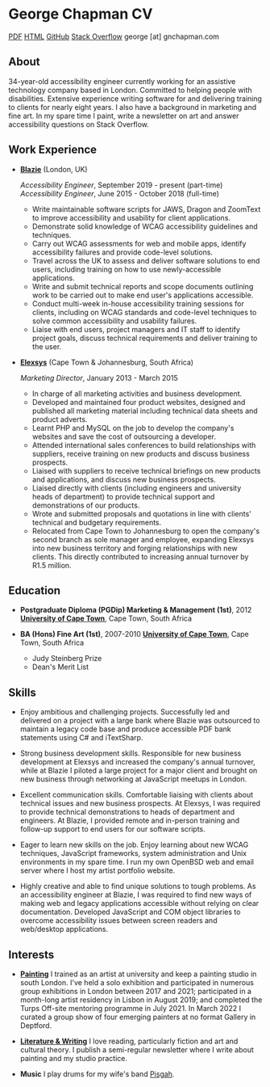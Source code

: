 George Chapman CV
=================

[PDF](https://raw.github.com/gnchapman/resume/master/resume.pdf)
[HTML](http://gnchapman.github.com/resume/resume.html)
[GitHub](https://github.com/gnchapman)
[Stack Overflow](https://stackoverflow.com/users/17077605/george-chapman)
george [at] gnchapman.com

About
-----

34-year-old accessibility engineer currently working for an assistive
technology company based in London. Committed to helping people with
disabilities. Extensive experience writing software for and delivering
training to clients for nearly eight years. I also have a background in
marketing and fine art. In my spare time I paint, write a newsletter on
art and answer accessibility questions on Stack Overflow.

Work Experience
---------------
* **[Blazie](http://www.blazie.co.uk/)** (London, UK)

  *Accessibility Engineer*, September 2019 - present (part-time)
  *Accessibility Engineer*, June 2015 - October 2018 (full-time)

  - Write maintainable software scripts for JAWS, Dragon and ZoomText
    to improve accessibility and usability for client applications.
  - Demonstrate solid knowledge of WCAG accessibility guidelines and
    techniques.
  - Carry out WCAG assessments for web and mobile apps, identify
    accessibility failures and provide code-level solutions.
  - Travel across the UK to assess and deliver software solutions to
    end users, including training on how to use newly-accessible
    applications.
  - Write and submit technical reports and scope documents outlining
    work to be carried out to make end user's applications accessible.
  - Conduct multi-week in-house accessibility training sessions for
    clients, including on WCAG standards and code-level techniques to
    solve common accessibility and usability failures.
  - Liaise with end users, project managers and IT staff to identify
    project goals, discuss technical requirements and deliver training
    to the user.

* **[Elexsys](http://www.elexsys.co.za/)** (Cape Town & Johannesburg, South Africa)

  *Marketing Director*, January 2013 - March 2015

  - In charge of all marketing activities and business development.
  - Developed and maintained four product websites, designed and
    published all marketing material including technical data sheets
    and product adverts.
  - Learnt PHP and MySQL on the job to develop the company's
    websites and save the cost of outsourcing a developer.
  - Attended international sales conferences to build relationships with
    suppliers, receive training on new products and discuss
    business prospects.
  - Liaised with suppliers to receive technical briefings on new
    products and applications, and discuss new business prospects.
  - Liaised directly with clients (including engineers and
    university heads of department) to provide technical support and
    demonstrations of our products.
  - Wrote and submitted proposals and quotations in line with clients'
    technical and budgetary requirements.
  - Relocated from Cape Town to Johannesburg to open the company's
    second branch as sole manager and employee, expanding Elexsys
    into new business territory and forging relationships with new
    clients. This directly contributed to increasing annual turnover
    by R1.5 million.

Education
---------
* **Postgraduate Diploma (PGDip) Marketing & Management (1st)**, 2012
  **[University of Cape Town](http://www.uct.ac.za/)**, Cape Town, South Africa

* **BA (Hons) Fine Art (1st)**, 2007-2010
  **[University of Cape Town](http://www.uct.ac.za/)**, Cape Town, South Africa
  - Judy Steinberg Prize
  - Dean's Merit List

Skills
------

* Enjoy ambitious and challenging projects. Successfully led and
  delivered on a project with a large bank where Blazie was outsourced
  to maintain a legacy code base and produce accessible PDF bank
  statements using C# and iTextSharp.

* Strong business development skills. Responsible for new business
  development at Elexsys and increased the company's annual turnover,
  while at Blazie I piloted a large project for a major client and
  brought on new business through networking at JavaScript meetups in
  London.

* Excellent communication skills. Comfortable liaising with clients
  about technical issues and new business prospects. At Elexsys, I was
  required to provide technical demonstrations to heads of department
  and engineers. At Blazie, I provided remote and in-person training
  and follow-up support to end users for our software scripts.

* Eager to learn new skills on the job. Enjoy learning about new
  WCAG techniques, JavaScript frameworks, system administration and
  Unix environments in my spare time. I run my own OpenBSD web and
  email server where I host my artist portfolio website.

* Highly creative and able to find unique solutions to tough problems.
  As an accessibility engineer at Blazie, I was required to find new
  ways of making web and legacy applications accessible without
  relying on clear documentation. Developed JavaScript and COM object
  libraries to overcome accessibility issues between screen readers and
  web/desktop applications.

Interests
---------

* **[Painting](https://www.gnchapman.com/)**
I trained as an artist at university and keep a painting studio in south
London. I've held a solo exhibition and participated in numerous group
exhibitions in London between 2017 and 2021; participated in a
month-long artist residency in Lisbon in August 2019; and completed the
Turps Off-site mentoring programme in July 2021. In March 2022 I curated
a group show of four emerging painters at no format Gallery in Deptford.

* **[Literature & Writing](https://buttondown.email/georgechapman)**
I love reading, particularly fiction and art and cultural theory. I
publish a semi-regular newsletter where I write about painting and my
studio practice.

* **Music**
I play drums for my wife's band
[Pisgah](https://open.spotify.com/artist/1UPaARSJ4GfXKElfW7b2TP).
